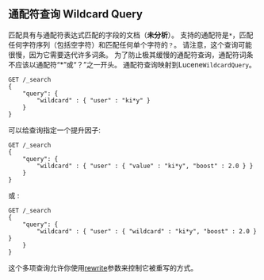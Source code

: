## 通配符查询 Wildcard Query

匹配具有与通配符表达式匹配的字段的文档（**未分析**）。 支持的通配符是`*`，匹配任何字符序列（包括空字符）和匹配任何单个字符的`？`。 请注意，这个查询可能很慢，因为它需要迭代许多词条。 为了防止极其缓慢的通配符查询，通配符词条不应该以通配符“*”或“？”之一开头。 通配符查询映射到Lucene`WildcardQuery`。

    GET /_search
    {
        "query": {
            "wildcard" : { "user" : "ki*y" }
        }
    }

可以给查询指定一个提升因子:
    
    
    GET /_search
    {
        "query": {
            "wildcard" : { "user" : { "value" : "ki*y", "boost" : 2.0 } }
        }
    }

或 :
    
    
    GET /_search
    {
        "query": {
            "wildcard" : { "user" : { "wildcard" : "ki*y", "boost" : 2.0 } }
        }
    }

这个多项查询允许你使用[rewrite](query-dsl-multi-term-rewrite.html)参数来控制它被重写的方式。
